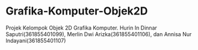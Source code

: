 # Grafika-Komputer-Objek2D
Projek Kelompok Objek 2D Grafika Komputer. Hurin In Dinnar Saputri(361855401099), Merlin Dwi Arizka(361855401106), dan Annisa Nur Indayani(361855401107)
